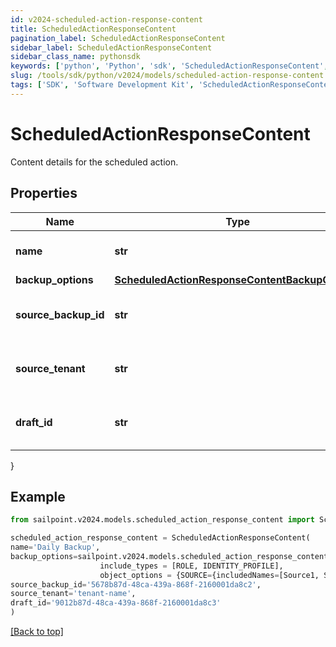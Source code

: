 ```yaml
---
id: v2024-scheduled-action-response-content
title: ScheduledActionResponseContent
pagination_label: ScheduledActionResponseContent
sidebar_label: ScheduledActionResponseContent
sidebar_class_name: pythonsdk
keywords: ['python', 'Python', 'sdk', 'ScheduledActionResponseContent', 'V2024ScheduledActionResponseContent'] 
slug: /tools/sdk/python/v2024/models/scheduled-action-response-content
tags: ['SDK', 'Software Development Kit', 'ScheduledActionResponseContent', 'V2024ScheduledActionResponseContent']
---
```


# ScheduledActionResponseContent

Content details for the scheduled action.

## Properties

Name | Type | Description | Notes
------------ | ------------- | ------------- | -------------
**name** | **str** | Name of the scheduled action (maximum 50 characters). | [optional] 
**backup_options** | [**ScheduledActionResponseContentBackupOptions**](scheduled-action-response-content-backup-options) |  | [optional] 
**source_backup_id** | **str** | ID of the source backup. Required for CREATE_DRAFT jobs only. | [optional] 
**source_tenant** | **str** | Source tenant identifier. Required for CREATE_DRAFT jobs only. | [optional] 
**draft_id** | **str** | ID of the draft to be deployed. Required for CONFIG_DEPLOY_DRAFT jobs only. | [optional] 
}

## Example

```python
from sailpoint.v2024.models.scheduled_action_response_content import ScheduledActionResponseContent

scheduled_action_response_content = ScheduledActionResponseContent(
name='Daily Backup',
backup_options=sailpoint.v2024.models.scheduled_action_response_content_backup_options.ScheduledActionResponse_content_backupOptions(
                    include_types = [ROLE, IDENTITY_PROFILE], 
                    object_options = {SOURCE={includedNames=[Source1, Source2]}, ROLE={includedNames=[Admin Role, User Role]}}, ),
source_backup_id='5678b87d-48ca-439a-868f-2160001da8c2',
source_tenant='tenant-name',
draft_id='9012b87d-48ca-439a-868f-2160001da8c3'
)

```
[[Back to top]](#) 

